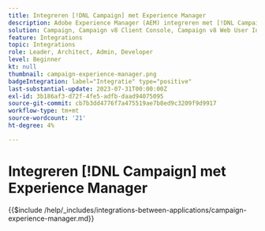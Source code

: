 ```yaml
---
title: Integreren [!DNL Campaign] met Experience Manager
description: Adobe Experience Manager (AEM) integreren met [!DNL Campaign] e-mailcampagnes maken en beheren.
solution: Campaign, Campaign v8 Client Console, Campaign v8 Web User Interface, Campaign Standard, Campaign Classic v7, Experience Manager, Experience Manager Forms
feature: Integrations
topic: Integrations
role: Leader, Architect, Admin, Developer
level: Beginner
kt: null
thumbnail: campaign-experience-manager.png
badgeIntegration: label="Integratie" type="positive"
last-substantial-update: 2023-07-31T00:00:00Z
exl-id: 3b186af3-d72f-4fe5-adfb-daad94075095
source-git-commit: cb7b3dd4776f7a475519ae7b8ed9c3209f9d9917
workflow-type: tm+mt
source-wordcount: '21'
ht-degree: 4%

---
```


# Integreren [!DNL Campaign] met Experience Manager

{{$include /help/_includes/integrations-between-applications/campaign-experience-manager.md}}
